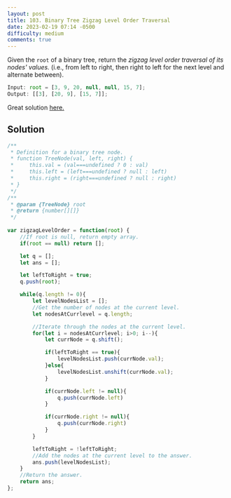 ```yaml
---
layout: post
title: 103. Binary Tree Zigzag Level Order Traversal
date: 2023-02-19 07:14 -0500
difficulty: medium
comments: true
---
```


Given the `root` of a binary tree, return the _zigzag level order traversal of its nodes' values._ (i.e., from left to right, then right to left for the next level and alternate between).

```javascript
Input: root = [3, 9, 20, null, null, 15, 7];
Output: [[3], [20, 9], [15, 7]];
```

Great solution [here.](https://leetcode.com/problems/binary-tree-zigzag-level-order-traversal/solutions/3122259/simple-soln-in-js/?orderBy=hot&languageTags=javascript)

## Solution

```javascript
/**
 * Definition for a binary tree node.
 * function TreeNode(val, left, right) {
 *     this.val = (val===undefined ? 0 : val)
 *     this.left = (left===undefined ? null : left)
 *     this.right = (right===undefined ? null : right)
 * }
 */
/**
 * @param {TreeNode} root
 * @return {number[][]}
 */
 
var zigzagLevelOrder = function(root) {
    //If root is null, return empty array.
    if(root == null) return [];

    let q = [];
    let ans = [];

    let leftToRight = true;
    q.push(root);

    while(q.length != 0){
        let levelNodesList = [];
        //Get the number of nodes at the current level.
        let nodesAtCurrlevel = q.length;

        //Iterate through the nodes at the current level.
        for(let i = nodesAtCurrlevel; i>0; i--){
            let currNode = q.shift();

            if(leftToRight == true){
                levelNodesList.push(currNode.val);
            }else{
                levelNodesList.unshift(currNode.val);
            }

            if(currNode.left != null){
                q.push(currNode.left)
            }

            if(currNode.right != null){
                q.push(currNode.right)
            }
        }

        leftToRight = !leftToRight;
        //Add the nodes at the current level to the answer.
        ans.push(levelNodesList);
    }
    //Return the answer.
    return ans;
};
```
